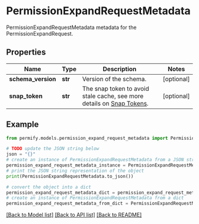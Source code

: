# PermissionExpandRequestMetadata

PermissionExpandRequestMetadata metadata for the PermissionExpandRequest.

## Properties

Name | Type | Description | Notes
------------ | ------------- | ------------- | -------------
**schema_version** | **str** | Version of the schema. | [optional] 
**snap_token** | **str** | The snap token to avoid stale cache, see more details on [Snap Tokens](../../operations/snap-tokens). | [optional] 

## Example

```python
from permify.models.permission_expand_request_metadata import PermissionExpandRequestMetadata

# TODO update the JSON string below
json = "{}"
# create an instance of PermissionExpandRequestMetadata from a JSON string
permission_expand_request_metadata_instance = PermissionExpandRequestMetadata.from_json(json)
# print the JSON string representation of the object
print(PermissionExpandRequestMetadata.to_json())

# convert the object into a dict
permission_expand_request_metadata_dict = permission_expand_request_metadata_instance.to_dict()
# create an instance of PermissionExpandRequestMetadata from a dict
permission_expand_request_metadata_from_dict = PermissionExpandRequestMetadata.from_dict(permission_expand_request_metadata_dict)
```
[[Back to Model list]](../README.md#documentation-for-models) [[Back to API list]](../README.md#documentation-for-api-endpoints) [[Back to README]](../README.md)


